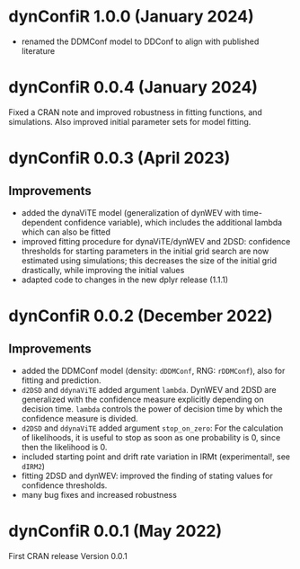 # dynConfiR 1.0.0 (January 2024)
- renamed the DDMConf model to DDConf to align with published literature

# dynConfiR 0.0.4 (January 2024)
Fixed a CRAN note and improved robustness in fitting functions, and simulations. 
Also improved initial parameter sets for model fitting.


# dynConfiR 0.0.3 (April 2023)
## Improvements
- added the dynaViTE model (generalization of dynWEV with time-dependent 
confidence variable), which includes the additional lambda which can also be fitted
- improved fitting procedure for dynaViTE/dynWEV and 2DSD: confidence thresholds for 
starting parameters in the initial grid search are now estimated using simulations; 
this decreases the size of the initial grid drastically, while improving the initial
values
- adapted code to changes in the new dplyr release (1.1.1)


# dynConfiR 0.0.2 (December 2022)
## Improvements
- added the DDMConf model (density: `dDDMConf`, RNG: `rDDMConf`), also for fitting and prediction.
- `d2DSD` and `ddynaViTE` added argument `lambda`. DynWEV and 2DSD are generalized with
the confidence measure explicitly depending on decision time. `lambda` controls the 
power of decision time by which the confidence measure is divided. 
- `d2DSD` and `ddynaViTE` added argument `stop_on_zero`: For the calculation of likelihoods, it
is useful to stop as soon as one probability is 0, since then the likelihood is 0.
- included starting point and drift rate variation in IRMt (experimental!, see `dIRM2`)
- fitting 2DSD and dynWEV: improved the finding of stating values for confidence thresholds.
- many bug fixes and increased robustness


# dynConfiR 0.0.1 (May 2022)
First CRAN release Version 0.0.1


